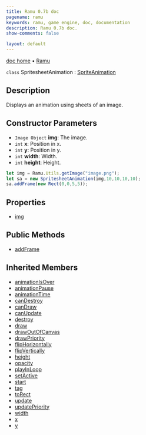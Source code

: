 ```yaml
---
title: Ramu 0.7b doc
pagename: ramu
keywords: ramu, game engine, doc, documentation
description: Ramu 0.7b doc.
show-comments: false

layout: default
---
```

[doc home](home) &#8226; [Ramu](../)  

``class`` SpritesheetAnimation : [SpriteAnimation](SpriteAnimation)

## Description
Displays an animation using sheets of an image.

## Constructor Parameters
- ``Image Object`` **img**: The image.  
- ``int`` **x**: Position in x.  
- ``int`` **y**: Position in y.  
- ``int`` **width**: Width.   
- ``int`` **height**: Height.   
```javascript
let img = Ramu.Utils.getImage("image.png");
let sa = new SpritesheetAnimation(img,10,10,10,10);
sa.addFrame(new Rect(0,0,5,5));
```

## Properties
- [img](SpritesheetAnimation.img)  

## Public Methods 
- [addFrame](SpritesheetAnimation.addFrame)  

## Inherited Members
- [animationIsOver](SpriteAnimation.animationIsOver)  
- [animationPause](SpriteAnimation.animationPause)  
- [animationTime](SpriteAnimation.animationTime)  
- [canDestroy](GameObj.canDestroy)  
- [canDraw](Drawable.canDraw)  
- [canUpdate](GameObj.canUpdate)  
- [destroy](GameObj.destroy)  
- [draw](Drawable.draw)   
- [drawOutOfCanvas](Drawable.drawOutOfCanvas)  
- [drawPriority](Drawable.drawPriority)  
- [flipHorizontally](Drawable.flipHorizontally)  
- [flipVertically](Drawable.flipVertically)  
- [height](GameObj.height)  
- [opacity](Drawable.opacity)  
- [playInLoop](SpriteAnimation.playInLoop)  
- [setActive](GameObj.setActive)  
- [start](GameObj.start)  
- [tag](GameObj.tag)  
- [toRect](GameObj.toRect)  
- [update](GameObj.update)   
- [updatePriority](GameObj.updatePriority)  
- [width](GameObj.width)  
- [x](GameObj.x)  
- [y](GameObj.y)  